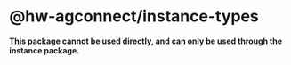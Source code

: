 # @hw-agconnect/instance-types

**This package cannot be used directly, and can only be used through the instance package.**
